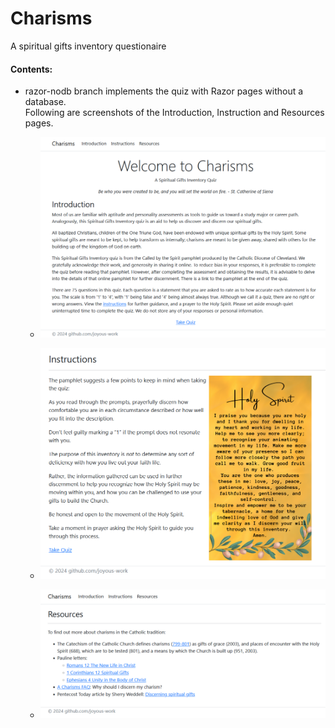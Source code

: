 # Charisms
A spiritual gifts inventory questionaire

#### Contents:
* razor-nodb branch implements the quiz with Razor pages without a database.
  <br>Following are screenshots of the Introduction, Instruction and Resources pages.

  * ![introduction_snapshot](https://github.com/joyous-work/Charisms/blob/razor-nodb/Screenshots/introduction.png)

  * ![instructions_snapshot](https://github.com/joyous-work/Charisms/blob/razor-nodb/Screenshots/instructions.png)

  * ![resources_snapshot](https://github.com/joyous-work/Charisms/blob/razor-nodb/Screenshots/resources.png)
